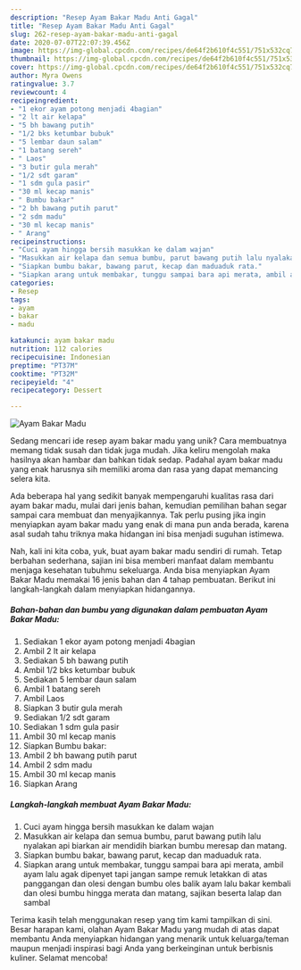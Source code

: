 ```yaml
---
description: "Resep Ayam Bakar Madu Anti Gagal"
title: "Resep Ayam Bakar Madu Anti Gagal"
slug: 262-resep-ayam-bakar-madu-anti-gagal
date: 2020-07-07T22:07:39.456Z
image: https://img-global.cpcdn.com/recipes/de64f2b610f4c551/751x532cq70/ayam-bakar-madu-foto-resep-utama.jpg
thumbnail: https://img-global.cpcdn.com/recipes/de64f2b610f4c551/751x532cq70/ayam-bakar-madu-foto-resep-utama.jpg
cover: https://img-global.cpcdn.com/recipes/de64f2b610f4c551/751x532cq70/ayam-bakar-madu-foto-resep-utama.jpg
author: Myra Owens
ratingvalue: 3.7
reviewcount: 4
recipeingredient:
- "1 ekor ayam potong menjadi 4bagian"
- "2 lt air kelapa"
- "5 bh bawang putih"
- "1/2 bks ketumbar bubuk"
- "5 lembar daun salam"
- "1 batang sereh"
- " Laos"
- "3 butir gula merah"
- "1/2 sdt garam"
- "1 sdm gula pasir"
- "30 ml kecap manis"
- " Bumbu bakar"
- "2 bh bawang putih parut"
- "2 sdm madu"
- "30 ml kecap manis"
- " Arang"
recipeinstructions:
- "Cuci ayam hingga bersih masukkan ke dalam wajan"
- "Masukkan air kelapa dan semua bumbu, parut bawang putih lalu nyalakan api biarkan air mendidih biarkan bumbu meresap dan matang."
- "Siapkan bumbu bakar, bawang parut, kecap dan maduaduk rata."
- "Siapkan arang untuk membakar, tunggu sampai bara api merata, ambil ayam lalu agak dipenyet tapi jangan sampe remuk letakkan di atas panggangan dan olesi dengan bumbu oles balik ayam lalu bakar kembali dan olesi bumbu hingga merata dan matang, sajikan beserta lalap dan sambal"
categories:
- Resep
tags:
- ayam
- bakar
- madu

katakunci: ayam bakar madu 
nutrition: 112 calories
recipecuisine: Indonesian
preptime: "PT37M"
cooktime: "PT32M"
recipeyield: "4"
recipecategory: Dessert

---
```



![Ayam Bakar Madu](https://img-global.cpcdn.com/recipes/de64f2b610f4c551/751x532cq70/ayam-bakar-madu-foto-resep-utama.jpg)

Sedang mencari ide resep ayam bakar madu yang unik? Cara membuatnya memang tidak susah dan tidak juga mudah. Jika keliru mengolah maka hasilnya akan hambar dan bahkan tidak sedap. Padahal ayam bakar madu yang enak harusnya sih memiliki aroma dan rasa yang dapat memancing selera kita.



Ada beberapa hal yang sedikit banyak mempengaruhi kualitas rasa dari ayam bakar madu, mulai dari jenis bahan, kemudian pemilihan bahan segar sampai cara membuat dan menyajikannya. Tak perlu pusing jika ingin menyiapkan ayam bakar madu yang enak di mana pun anda berada, karena asal sudah tahu triknya maka hidangan ini bisa menjadi suguhan istimewa.


Nah, kali ini kita coba, yuk, buat ayam bakar madu sendiri di rumah. Tetap berbahan sederhana, sajian ini bisa memberi manfaat dalam membantu menjaga kesehatan tubuhmu sekeluarga. Anda bisa menyiapkan Ayam Bakar Madu memakai 16 jenis bahan dan 4 tahap pembuatan. Berikut ini langkah-langkah dalam menyiapkan hidangannya.

<!--inarticleads1-->

##### Bahan-bahan dan bumbu yang digunakan dalam pembuatan Ayam Bakar Madu:

1. Sediakan 1 ekor ayam potong menjadi 4bagian
1. Ambil 2 lt air kelapa
1. Sediakan 5 bh bawang putih
1. Ambil 1/2 bks ketumbar bubuk
1. Sediakan 5 lembar daun salam
1. Ambil 1 batang sereh
1. Ambil  Laos
1. Siapkan 3 butir gula merah
1. Sediakan 1/2 sdt garam
1. Sediakan 1 sdm gula pasir
1. Ambil 30 ml kecap manis
1. Siapkan  Bumbu bakar:
1. Ambil 2 bh bawang putih parut
1. Ambil 2 sdm madu
1. Ambil 30 ml kecap manis
1. Siapkan  Arang




<!--inarticleads2-->

##### Langkah-langkah membuat Ayam Bakar Madu:

1. Cuci ayam hingga bersih masukkan ke dalam wajan
1. Masukkan air kelapa dan semua bumbu, parut bawang putih lalu nyalakan api biarkan air mendidih biarkan bumbu meresap dan matang.
1. Siapkan bumbu bakar, bawang parut, kecap dan maduaduk rata.
1. Siapkan arang untuk membakar, tunggu sampai bara api merata, ambil ayam lalu agak dipenyet tapi jangan sampe remuk letakkan di atas panggangan dan olesi dengan bumbu oles balik ayam lalu bakar kembali dan olesi bumbu hingga merata dan matang, sajikan beserta lalap dan sambal




Terima kasih telah menggunakan resep yang tim kami tampilkan di sini. Besar harapan kami, olahan Ayam Bakar Madu yang mudah di atas dapat membantu Anda menyiapkan hidangan yang menarik untuk keluarga/teman maupun menjadi inspirasi bagi Anda yang berkeinginan untuk berbisnis kuliner. Selamat mencoba!
